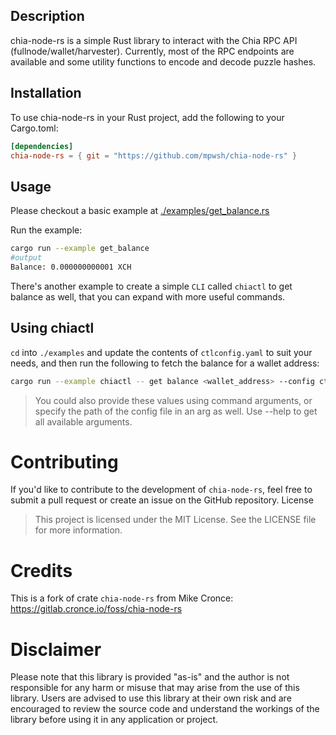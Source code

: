 ## Description

chia-node-rs is a simple Rust library to interact with the Chia RPC API (fullnode/wallet/harvester). Currently, most of the RPC endpoints are available and some utility functions to encode and decode puzzle hashes.

## Installation

To use chia-node-rs in your Rust project, add the following to your Cargo.toml:

```toml
[dependencies]
chia-node-rs = { git = "https://github.com/mpwsh/chia-node-rs" }
```

## Usage

Please checkout a basic example at [./examples/get_balance.rs](examples/get_balance.rs)

Run the example:

```bash
cargo run --example get_balance
#output
Balance: 0.000000000001 XCH
```

There's another example to create a simple `CLI` called `chiactl` to get balance as well, that you can expand with more useful commands.

## Using chiactl

`cd` into `./examples` and update the contents of `ctlconfig.yaml` to suit your needs, and then run the following to fetch the balance for a wallet address:

```bash
cargo run --example chiactl -- get balance <wallet_address> --config ctlconfig.yaml
```

> You could also provide these values using command arguments, or specify the path of the config file in an arg as well. Use --help to get all available arguments.

# Contributing

If you'd like to contribute to the development of `chia-node-rs`, feel free to submit a pull request or create an issue on the GitHub repository.
License

> This project is licensed under the MIT License. See the LICENSE file for more information.

# Credits

This is a fork of crate `chia-node-rs` from Mike Cronce: https://gitlab.cronce.io/foss/chia-node-rs

# Disclaimer

Please note that this library is provided "as-is" and the author is not responsible for any harm or misuse that may arise from the use of this library. Users are advised to use this library at their own risk and are encouraged to review the source code and understand the workings of the library before using it in any application or project.
